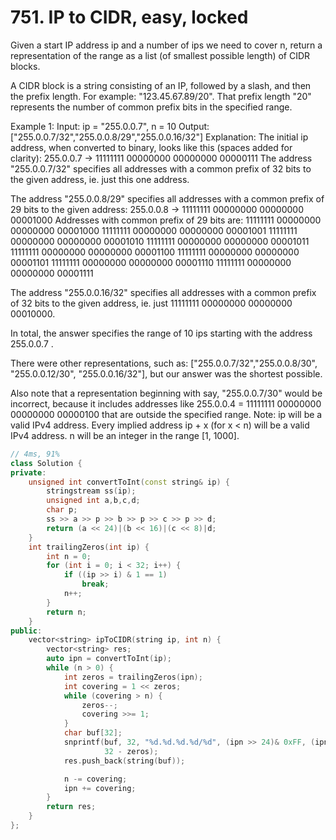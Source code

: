 # 751. IP to CIDR, easy, locked
Given a start IP address ip and a number of ips we need to cover n, return a representation of the range as a list (of smallest possible length) of CIDR blocks.

A CIDR block is a string consisting of an IP, followed by a slash, and then the prefix length. For example: "123.45.67.89/20". That prefix length "20" represents the number of common prefix bits in the specified range.

Example 1:
Input: ip = "255.0.0.7", n = 10
Output: ["255.0.0.7/32","255.0.0.8/29","255.0.0.16/32"]
Explanation:
The initial ip address, when converted to binary, looks like this (spaces added for clarity):
255.0.0.7 -> 11111111 00000000 00000000 00000111
The address "255.0.0.7/32" specifies all addresses with a common prefix of 32 bits to the given address,
ie. just this one address.

The address "255.0.0.8/29" specifies all addresses with a common prefix of 29 bits to the given address:
255.0.0.8 -> 11111111 00000000 00000000 00001000
Addresses with common prefix of 29 bits are:
11111111 00000000 00000000 00001000
11111111 00000000 00000000 00001001
11111111 00000000 00000000 00001010
11111111 00000000 00000000 00001011
11111111 00000000 00000000 00001100
11111111 00000000 00000000 00001101
11111111 00000000 00000000 00001110
11111111 00000000 00000000 00001111

The address "255.0.0.16/32" specifies all addresses with a common prefix of 32 bits to the given address,
ie. just 11111111 00000000 00000000 00010000.

In total, the answer specifies the range of 10 ips starting with the address 255.0.0.7 .

There were other representations, such as:
["255.0.0.7/32","255.0.0.8/30", "255.0.0.12/30", "255.0.0.16/32"],
but our answer was the shortest possible.

Also note that a representation beginning with say, "255.0.0.7/30" would be incorrect,
because it includes addresses like 255.0.0.4 = 11111111 00000000 00000000 00000100 
that are outside the specified range.
Note:
ip will be a valid IPv4 address.
Every implied address ip + x (for x < n) will be a valid IPv4 address.
n will be an integer in the range [1, 1000].

```c++
// 4ms, 91%
class Solution {
private:
    unsigned int convertToInt(const string& ip) {
        stringstream ss(ip);
        unsigned int a,b,c,d;
        char p;
        ss >> a >> p >> b >> p >> c >> p >> d;
        return (a << 24)|(b << 16)|(c << 8)|d;
    }
    int trailingZeros(int ip) {
        int n = 0;
        for (int i = 0; i < 32; i++) {
            if ((ip >> i) & 1 == 1)
                break;
            n++;
        }
        return n;
    }
public:
    vector<string> ipToCIDR(string ip, int n) {
        vector<string> res;
        auto ipn = convertToInt(ip);
        while (n > 0) {
            int zeros = trailingZeros(ipn);
            int covering = 1 << zeros;
            while (covering > n) {
                zeros--;
                covering >>= 1;
            }
            char buf[32];
            snprintf(buf, 32, "%d.%d.%d.%d/%d", (ipn >> 24)& 0xFF, (ipn >> 16)& 0xFF, (ipn >> 8) & 0xFF, ipn & 0xFF,
                     32 - zeros);
            res.push_back(string(buf));

            n -= covering;
            ipn += covering;
        }
        return res;
    }
};
```